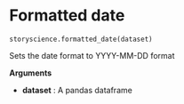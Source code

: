 
# Formatted date

```python3
storyscience.formatted_date(dataset)
```
Sets the date format to YYYY-MM-DD format

**Arguments**

- **dataset** : A pandas dataframe

